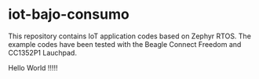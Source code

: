 # iot-bajo-consumo
This repository contains IoT application codes based on Zephyr RTOS. The example codes have been tested with the Beagle Connect Freedom and CC1352P1 Lauchpad.

Hello World !!!!!
